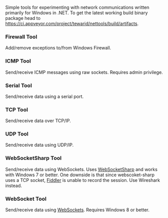 Simple tools for experimenting with network communications written primarily for Windows in .NET. To get the latest working build binary package head to https://ci.appveyor.com/project/tewarid/nettools/build/artifacts.

### Firewall Tool
Add/remove exceptions to/from Windows Firewall.

### ICMP Tool
Send/receive ICMP messages using raw sockets. Requires admin privilege.

### Serial Tool
Send/receive data using a serial port.

### TCP Tool
Send/receive data over TCP/IP.

### UDP Tool
Send/receive data using UDP/IP.

### WebSocketSharp Tool
Send/receive data using WebSockets. Uses [WebSocketSharp](https://github.com/sta/websocket-sharp) and works with Windows 7 or better. One downside is that since webscoket-sharp uses a TCP socket, [Fiddler](http://www.telerik.com/fiddler) is unable to record the session. Use Wireshark instead.

### WebSocket Tool
Send/receive data using [WebSockets](https://msdn.microsoft.com/en-us/library/system.net.websockets.websocket.aspx). Requires Windows 8 or better.
